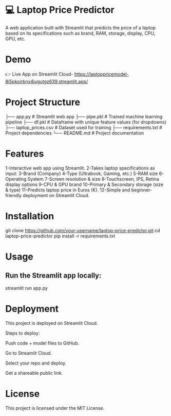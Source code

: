 # 💻 Laptop Price Predictor

A web application built with Streamlit that predicts the price of a laptop based on its specifications such as brand, RAM, storage, display, CPU, GPU, etc.

# Demo

👉 Live App on Streamlit Cloud- https://laptoppricemodel-8i5pkoirbnx4jugutgz639.streamlit.app/

# Project Structure

├── app.py                # Streamlit web app
├── pipe.pkl              # Trained machine learning pipeline
├── df.pkl                # Dataframe with unique feature values (for dropdowns)
├── laptop_prices.csv     # Dataset used for training
├── requirements.txt      # Project dependencies
└── README.md             # Project documentation


# Features

1-Interactive web app using Streamlit.
2-Takes laptop specifications as input:
3-Brand (Company)
4-Type (Ultrabook, Gaming, etc.)
5-RAM size
6-Operating System
7-Screen resolution & size
8-Touchscreen, IPS, Retina display options
9-CPU & GPU brand
10-Primary & Secondary storage (size & type)
11-Predicts laptop price in Euros (€).
12-Simple and beginner-friendly deployment on Streamlit Cloud.

# Installation

git clone https://github.com/your-username/laptop-price-predictor.git
cd laptop-price-predictor
pip install -r requirements.txt

# Usage

## Run the Streamlit app locally:

streamlit run app.py

# Deployment

This project is deployed on Streamlit Cloud.

Steps to deploy:

Push code + model files to GitHub.

Go to Streamlit Cloud.

Select your repo and deploy.

Get a shareable public link.

# License

This project is licensed under the MIT License.

